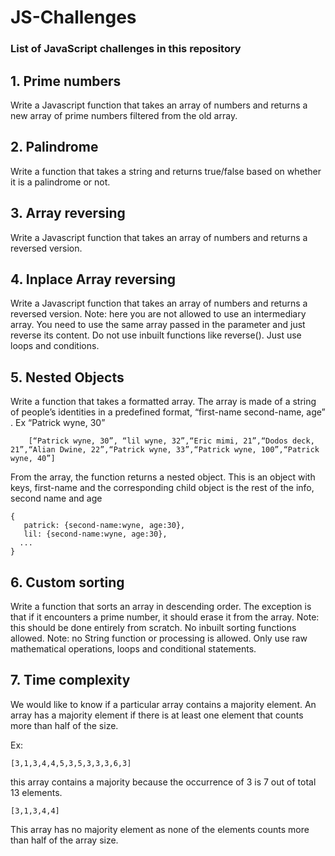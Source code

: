 # JS-Challenges
### List of JavaScript challenges in this repository

## 1. Prime numbers
Write a Javascript function that takes an array of numbers and returns a new array of prime numbers filtered from the old array.

## 2. Palindrome
Write a function that takes a string and returns true/false based on whether it is a palindrome or not.

## 3. Array reversing
Write a Javascript function that takes an array of numbers and returns a reversed version.

## 4. Inplace Array reversing
Write a Javascript function that takes an array of numbers and returns a reversed version. Note: here you are not allowed to use an intermediary array. You need to use the same array passed in the parameter and just reverse its content. Do not use inbuilt functions like reverse(). Just use loops and conditions.

## 5. Nested Objects
Write a function that takes a formatted array. The array is made of a string of people’s identities in a predefined format, 
“first-name second-name, age” . Ex “Patrick wyne, 30”

		[“Patrick wyne, 30”, “lil wyne, 32”,“Eric mimi, 21”,“Dodos deck, 21”,“Alian Dwine, 22”,“Patrick wyne, 33”,“Patrick wyne, 100”,“Patrick wyne, 40”]

From the array, the function returns a nested object. This is an object with keys, first-name and the corresponding child object is the rest of the info, second name and age

```
{
   patrick: {second-name:wyne, age:30},
   lil: {second-name:wyne, age:30},
  ...
}
```
## 6. Custom sorting
Write a function that sorts an array in descending order. The exception is that if it encounters a prime number, it should erase it from the array.
Note: this should be done entirely from scratch. No inbuilt sorting functions allowed.
Note: no String function or processing is allowed. 
Only use raw mathematical operations, loops and conditional statements. 

## 7. Time complexity
We would like to know if a particular array contains a majority element. An array has a majority element if there is at least one element that counts more than half of the size. 

Ex:
```
[3,1,3,4,4,5,3,5,3,3,3,6,3]
 ```
 this array contains a majority because the occurrence of 3 is 7 out of total 13 elements.
 ```
[3,1,3,4,4]
```
This array has no majority element as none of the elements counts more than half of the array size.



